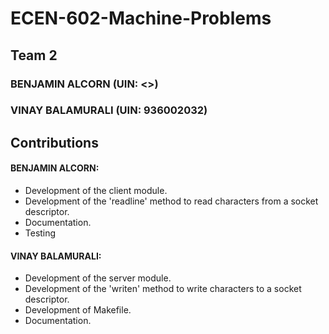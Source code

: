# ECEN-602-Machine-Problems

## Team 2

### BENJAMIN ALCORN (UIN: <>)
### VINAY BALAMURALI (UIN: 936002032)

## Contributions

#### BENJAMIN ALCORN:
  * Development of the client module.
  * Development of the 'readline' method to read characters from a socket descriptor.
  * Documentation.
  * Testing

#### VINAY BALAMURALI:
  * Development of the server module.
  * Development of the 'writen' method to write characters to a socket descriptor.
  * Development of Makefile.
  * Documentation.
